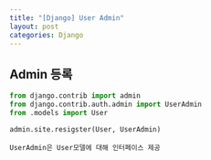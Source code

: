 ```yaml
---
title: "[Django] User Admin" 
layout: post
categories: Django
---
```


## Admin 등록
```python
from django.contrib import admin 
from django.contrib.auth.admin import UserAdmin
from .models import User 

admin.site.resigster(User, UserAdmin) 
```
`UserAdmin은 User모델에 대해 인터페이스 제공`

 